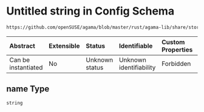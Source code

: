 # Untitled string in Config Schema

```txt
https://github.com/openSUSE/agama/blob/master/rust/agama-lib/share/storage.model.schema.json#/$defs/bootDevice/properties/name
```



| Abstract            | Extensible | Status         | Identifiable            | Custom Properties | Additional Properties | Access Restrictions | Defined In                                                                      |
| :------------------ | :--------- | :------------- | :---------------------- | :---------------- | :-------------------- | :------------------ | :------------------------------------------------------------------------------ |
| Can be instantiated | No         | Unknown status | Unknown identifiability | Forbidden         | Allowed               | none                | [storage.model.schema.json\*](storage.model.schema.json "open original schema") |

## name Type

`string`
